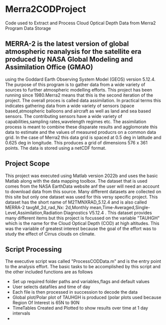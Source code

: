 # Merra2CODProject
Code used to Extract and Process Cloud Optical Depth Data from Merra2 Program Data Storage
## MERRA-2 is the latest version of global atmospheric reanalysis for the satellite era produced by NASA Global Modeling and Assimilation Office (GMAO)
using the Goddard Earth Observing System Model (GEOS) version 5.12.4. The purpose of this program is to gather data from a wide variety of sources to
further atmospheric modelling efforts. This project has been running since 1980.Merra2 means that this is the second iteration of the project. The overall proces is 
called data assimilation. In practical terms this indicates gathering data from a wide variety of sensors (space based,atmospheric balloons and aircraft as well as 
land and sea based sensors.
The contributing sensors have a wide variety of capabilities,sampling rates,wavelength regimes etc. The assimilation process is meant to combine these disparate results
and agglomorate this data to estimate and the values of measured producrs on a common data grid. In the case of Merra2 this data grid is spaced at 0.5 deg in latitude and
0.625 deg in longitude. This produces a grid of dimensions  576 x 361 points. The data is stored using a netCDF format.
## Project Scope
This project was executed using Matlab version 2022b and uses the basic Matlab along with the data mapping toolbox. The dataset that is used comes from the NASA EarthData website
anf the user will need an account to download data from this source. Many different datasets are collected on this site but only one dataset was used for this versy specific project.
This dataset has the short name of M2TMNXRAD_5.12.4 and is also called MERRA-2 tavgM_2d_rad_Nx: 2d,Monthly mean,Time-Averaged,Single-Level,Assimilation,Radiation Diagnostics V5.12.4 .
This dataset provides many different items but this project is focussed on the variable "TAUHGH" which is the name for the Cloud Optical Depth (COD) at high altitudes. This was the variable
of greatest interest because the goal of the effort was to study the effect of Cirrus clouds on climate.
## Script Processing
The executive script was called "ProcessCODData.m" and is the entry point to the analysis effort. The basic tasks to be accomplished by this script and the other included functions are as follows
+ Set up required folder paths and variables,flags and default values
+ User selects datafiles and time of day
+ Each file is then processed in succession to decode the data
+ Global plot/Polar plot of TAUHGH is produced (polar plots used because Region Of Interest is 65N to 90N
+ TimeTables Created and Plotted to show results over time at 1 day intervals
+ 

  
